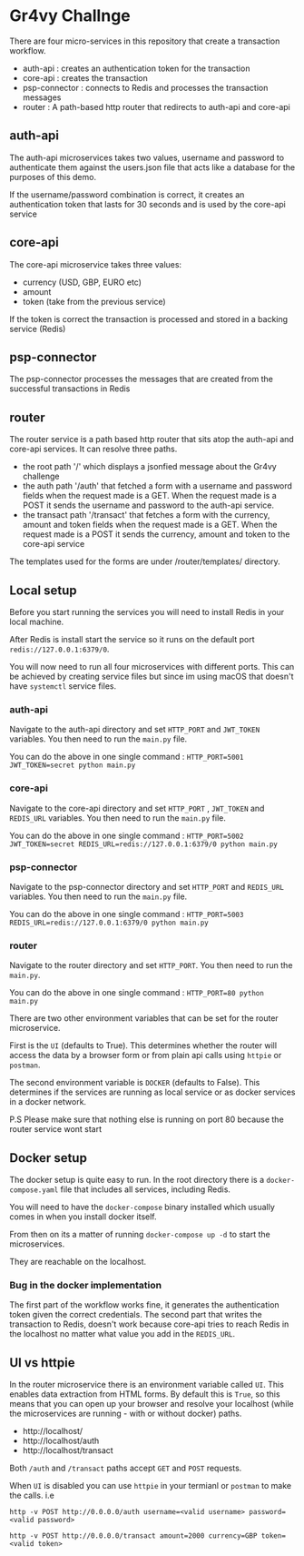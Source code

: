 # Gr4vy Challnge

There are four micro-services in this repository that create a transaction workflow.

* auth-api : creates an authentication token for the transaction
* core-api : creates the transaction
* psp-connector : connects to Redis and processes the transaction messages
* router : A path-based http router that redirects to auth-api and core-api


## auth-api

The auth-api microservices takes two values, username and password to authenticate them against the users.json file that acts like a database for the purposes of this demo.

If the username/password combination is correct, it creates an authentication token that lasts for 30 seconds and is used by the core-api service


## core-api

The core-api microservice takes three values:

* currency (USD, GBP, EURO etc)
* amount
* token (take from the previous service)


If the token is correct the transaction is processed and stored in a backing service (Redis)

## psp-connector

The psp-connector processes the messages that are created from the successful transactions in Redis


## router

The router service is a path based http router that sits atop the auth-api and core-api services. It can resolve three paths. 

* the root path '/' which displays a jsonfied message about the Gr4vy challenge
* the auth path '/auth' that fetched a form with a username and password fields when the request made is a GET. When the request made is a POST it sends the username and password to the auth-api service.
* the transact path '/transact' that fetches a form with the currency, amount and token fields when the request made is a GET. When the request made is a POST it sends the currency, amount and token to the core-api service

The templates used for the forms are under /router/templates/ directory.



## Local setup

Before you start running the services you will need to install Redis in your local machine.

After Redis is install start the service so it runs on the default port `redis://127.0.0.1:6379/0`.

You will now need to run all four microservices with different ports. This can be achieved by creating service files but since im using macOS that doesn't have `systemctl` service files.

### auth-api

Navigate to the auth-api directory and set `HTTP_PORT` and `JWT_TOKEN` variables. You then need to run the `main.py` file.

You can do the above in one single command : `HTTP_PORT=5001 JWT_TOKEN=secret python main.py`

### core-api

Navigate to the core-api directory and set `HTTP_PORT` , `JWT_TOKEN` and `REDIS_URL` variables. You then need to run the `main.py` file.

You can do the above in one single command : `HTTP_PORT=5002 JWT_TOKEN=secret REDIS_URL=redis://127.0.0.1:6379/0 python main.py`

### psp-connector

Navigate to the psp-connector directory and set `HTTP_PORT` and `REDIS_URL` variables. You then need to run the `main.py` file.

You can do the above in one single command : `HTTP_PORT=5003 REDIS_URL=redis://127.0.0.1:6379/0 python main.py`


### router

Navigate to the router directory and set `HTTP_PORT`. You then need to run the `main.py`.

You can do the above in one single command : `HTTP_PORT=80 python main.py`

There are two other environment variables that can be set for the router microservice.

First is the `UI` (defaults to True). This determines whether the router will access the data by a browser form or from plain api calls using `httpie` or `postman`.

The second environment variable is `DOCKER` (defaults to False). This determines if the services are running as local service or as docker services in a docker network.

P.S Please make sure that nothing else is running on port 80 because the router service wont start

## Docker setup

The docker setup is quite easy to run. In the root directory there is a `docker-compose.yaml` file that includes all services, including Redis.

You will need to have the `docker-compose` binary installed which usually comes in when you install docker itself.

From then on its a matter of running `docker-compose up -d` to start the microservices.

They are reachable on the localhost.

### Bug in the docker implementation

The first part of the workflow works fine, it generates the authentication token given the correct credentials. The second part that writes the transaction to Redis, doesn't work because core-api tries to reach Redis in the localhost no matter what value you add in the `REDIS_URL`.

## UI vs httpie

In the router microservice there is an environment variable called `UI`. This enables data extraction from HTML forms. By default this is `True`, so this means that you can open up your browser and resolve your localhost (while the microservices are running - with or without docker) paths.

* http://localhost/
* http://localhost/auth
* http://localhost/transact

Both `/auth` and `/transact` paths accept `GET` and `POST` requests.

When `UI` is disabled you can use `httpie` in your termianl or `postman` to make the calls. i.e

```
http -v POST http://0.0.0.0/auth username=<valid username> password=<valid password>

http -v POST http://0.0.0.0/transact amount=2000 currency=GBP token=<valid token>
```

